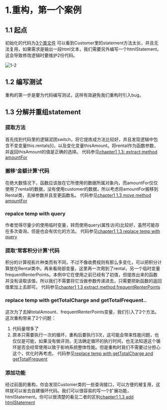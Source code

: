 # 1.重构，第一个案例

## 1.1 起点
初始化的代码为[3个类文件](https://github.com/shengbowen/learn-refactor/commit/6d5a5c645b80b10c83a1bea42ae2a9983454e270)
可以看到Customer里的statement方法太长，并且无法复用，如果需求是输出一段html文本，我们需要另外编写一个htmlStatement。这会导致修改逻辑时要维护2份代码。

![1-2]('/img/1-2.jpeg')
## 1.2 编写测试
重构的第一步是要为代码编写测试，这样有效避免我们重构时引入bug。
## 1.3 分解并重组statement
### 提取方法
首先找到代码里的逻辑泥团switch，将它提炼成方法比较好，并且发现逻辑中包含不变变量this.rentals[i]，以及变化变量thisAmount。将rental作为函数参数，并返回thisAmount的值是正确的选择。
代码参见[chapter1 1.3: extract method amountFor](https://github.com/shengbowen/learn-refactor/commit/f97cafe5d83e2e376e1e1e4cecd27ec6a3829d31)

### 搬移'金额计算'代码
在绝大数情况下，函数应该放在它所使用的数据所属对象内，而amountFor仅仅使用了rental的数据，没有使用customer的数据，所以考虑将amountFor搬移到Rental类，去掉参数并且变更函数名。
代码参见[chapter1 1.3 move method amountFor](https://github.com/shengbowen/learn-refactor/commit/1275dfd5fb5256e7da4282f728fc39d7ce3e6d16)

### repalce temp with query
作者觉得尽量少的使用临时变量，转而使用query(属性访问)比较好，虽然可能存在多次查询，但是也会有优化的方法。
代码参见[chapter1 1.3 replace temp with query](https://github.com/shengbowen/learn-refactor/commit/909ce6b5935cdb74d9feb956f4a521cd7c6288d3)

### 提取'常客积分计算'代码
积分的计算视影片种类而有不同，不过不像收费规则有那么多变化，可以把积分计算放在Rental类中。再来看局部变量，这里再一次用到了rental，另一个临时变量frequentRenterPoints。本例中它在使用之前已经有了初值，但提炼出来的函数并没有读取该值，所以我们不需要将它当做参数传递进去，只需要把新函数的返回值累加上去即可。
代码参见[chapter1 1.3 extract method frequentRenterPoints](https://github.com/shengbowen/learn-refactor/commit/d9a21af059e3514a3d36c3c63c329fbc67e8138d)

### replace temp with getTotalCharge and getTotalFrequent..
这次为了去掉totalAmount、frequentRenterPoints变量，我们引入了2个方法。这次重构带来了2个问题：
1. 代码量增多了
2. 原本只需要执行一次的循环，重构后要执行3次，这可能会带来性能问题，也仅仅是可能，如果没有做评测，无法确定循环的执行时间，也无法知道这个循环是否会经常使用以致于影响系统整体性能。但是重构时我们不需要过分担心这个，优化时再考虑。
代码参见[replace temp with getTotalCharge and getTotalFrequent](https://github.com/shengbowen/learn-refactor/commit/527708dfe2bd7def3d82d68f4f385a7aa3627c9b)

### 添加功能
经过前面的重构，你会发现Customer类的一些查询接口，可以方便的被复用，这样就可以省去自建循环代码。我们可以很容易的写一个扩展功能，htmlStatement。你可以很清楚的看见二者的区别[chapter1 1.3 add htmlStatement](https://github.com/shengbowen/learn-refactor/commit/46fb565a96ad5a73a03bfb7e9a4a3773969d15c7)